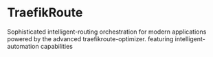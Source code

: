 # TraefikRoute
Sophisticated intelligent-routing orchestration for modern applications powered by the advanced traefikroute-optimizer. featuring intelligent-automation capabilities
